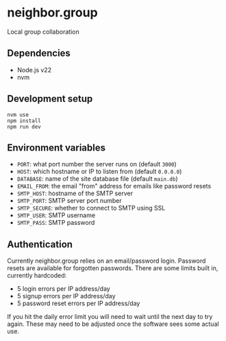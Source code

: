 # neighbor.group

Local group collaboration

## Dependencies

-   Node.js v22
-   nvm

## Development setup

```
nvm use
npm install
npm run dev
```

## Environment variables

-   `PORT`: what port number the server runs on (default `3000`)
-   `HOST`: which hostname or IP to listen from (default `0.0.0.0`)
-   `DATABASE`: name of the site database file (default `main.db`)
-   `EMAIL_FROM`: the email "from" address for emails like password resets
-   `SMTP_HOST`: hostname of the SMTP server
-   `SMTP_PORT`: SMTP server port number
-   `SMTP_SECURE`: whether to connect to SMTP using SSL
-   `SMTP_USER`: SMTP username
-   `SMTP_PASS`: SMTP password

## Authentication

Currently neighbor.group relies on an email/password login. Password resets are available for forgotten passwords. There are some limits built in, currently hardcoded:

- 5 login errors per IP address/day
- 5 signup errors per IP address/day
- 5 password reset errors per IP address/day

If you hit the daily error limit you will need to wait until the next day to try again. These may need to be adjusted once the software sees some actual use.